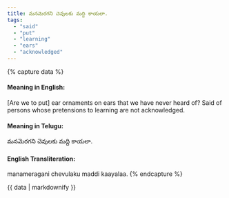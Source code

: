 ```yaml
---
title: మనమెరగని చెవులకు మద్ది కాయలా.
tags:
  - "said"
  - "put"
  - "learning"
  - "ears"
  - "acknowledged"
---
```


{% capture data %}
#### Meaning in English:
[Are we to put] ear ornaments on ears that we have never heard of?
Said of persons whose pretensions to learning are not acknowledged.

#### Meaning in Telugu:
మనమెరగని చెవులకు మద్ది కాయలా.

#### English Transliteration:
manameragani chevulaku maddi kaayalaa.
{% endcapture %}

<div class="notice">{{ data | markdownify }}</div>

